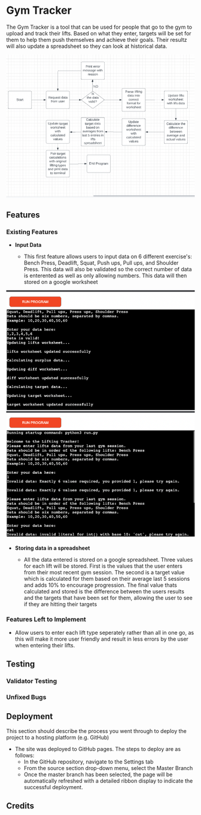 # Gym Tracker

The Gym Tracker is a tool that can be used for people that go to the gym to upload and track their lifts. Based on what they enter, targets will be set for them to help them push themselves and achieve their goals. Their resultz will also update a spreadsheet so they can look at historical data.

![How it will opperate](/images/project%20plan.png)

## Features 


### Existing Features

- __Input Data__

  - This first feature allows users to input data on 6 different exercise's: Bench Press, Deadlift, Squat, Push ups, Pull ups, and Shoulder Press. This data will also be validated so the correct number of data is enterented as well as only allowing numbers. This data will then stored on a google worksheet

![When correct data is entered](/images/correct-data-entry.png)
![When incorrect data is entered](/images/Validate-data.png)

- __Storing data in a spreadsheet__

  - All the data entered is stored on a google spreadsheet. Three values for each lift will be stored. First is the values that the user enters from their most recent gym session. The second is a target value which is calculated for them based on their average last 5 sessions and adds 10% to encourage progression. The final value thats calculated and stored is the difference between the users results and the targets that have been set for them, allowing the user to see if they are hitting their targets 


### Features Left to Implement

- Allow users to enter each lift type seperately rather than all in one go, as this will make it more user friendly and result in less errors by the user when entering their lifts.

## Testing 

### Validator Testing 

### Unfixed Bugs


## Deployment

This section should describe the process you went through to deploy the project to a hosting platform (e.g. GitHub) 

- The site was deployed to GitHub pages. The steps to deploy are as follows: 
  - In the GitHub repository, navigate to the Settings tab 
  - From the source section drop-down menu, select the Master Branch
  - Once the master branch has been selected, the page will be automatically refreshed with a detailed ribbon display to indicate the successful deployment. 

## Credits 





